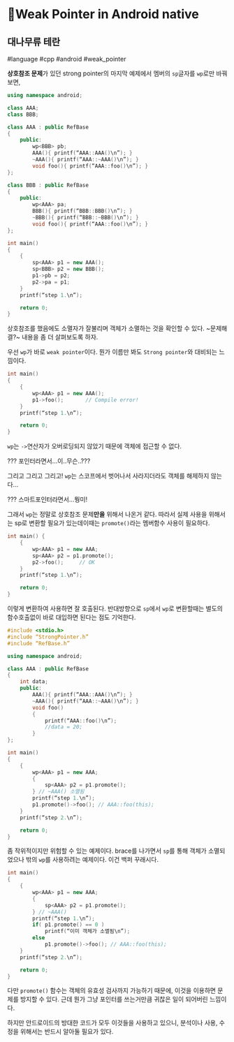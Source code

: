 # 🤕Weak Pointer in Android native
## 대나무류 테란
#language  #cpp #android #weak_pointer
 
**상호참조 문제**가 있던 strong pointer의 마지막 예제에서 멤버의 `sp`글자를 `wp`로만 바꿔보면,

```cpp
using namespace android;

class AAA;
class BBB;

class AAA : public RefBase
{
	public:
		wp<BBB> pb;
		AAA(){ printf(“AAA::AAA()\n”); }
		~AAA(){ printf(“AAA::~AAA()\n”); }
		void foo(){ printf(“AAA::foo()\n”); }
};

class BBB : public RefBase
{
	public:
		wp<AAA> pa;
		BBB(){ printf(“BBB::BBB()\n”); }
		~BBB(){ printf(“BBB::~BBB()\n”); }
		void foo(){ printf(“AAA::foo()\n”); }
};

int main()
{
	{
		sp<AAA> p1 = new AAA();
		sp<BBB> p2 = new BBB();
		p1->pb = p2;
		p2->pa = p1;
	}
	printf(“step 1.\n”);

	return 0;
}
```

상호참조를 했음에도 소멸자가 잘불리며 객체가 소멸하는 것을 확인할 수 있다. ~문제해결?~
내용을 좀 더 살펴보도록 하자.

우선 `wp`가 바로 `weak pointer`이다.
뭔가 이름만 봐도 `Strong pointer`와 대비되는 느낌이다.

```cpp
int main()
{
	{
		wp<AAA> p1 = new AAA();
		p1->foo();       // Compile error!
	}
	printf(“step 1.\n”);

	return 0;
}
```

`wp`는 `->`연산자가 오버로딩되지 않았기 때문에 객체에 접근할 수 없다.

???
포인터라면서...이..무슨..???

그리고 그리고 그리고!
`wp`는 스코프에서 벗어나서 사라지더라도 객체를 해제하지 않는다…

???
스마트포인터라면서...뭥미!

그래서 `wp`는 정말로 상호참조 문제**만을** 위해서 나온거 같다. 따라서 실제 사용을 위해서는 sp로 변환할 필요가 있는데이때는 `promote()`라는 멤버함수 사용이 필요하다.

```cpp
int main() {
	{
		wp<AAA> p1 = new AAA;
		sp<AAA> p2 = p1.promote();
		p2->foo();     // OK
	}
	printf(“step 1.\n”);

	return 0;
}
```

이렇게 변환하여 사용하면 잘 호출된다. 반대방향으로 `sp`에서 `wp`로 변환할때는 별도의 함수호출없이 바로 대입하면 된다는 점도 기억한다.

```cpp
#include <stdio.h>
#include “StrongPointer.h”
#include “RefBase.h”

using namespace android;

class AAA : public RefBase
{
	int data;
	public:
		AAA(){ printf(“AAA::AAA()\n”); }
		~AAA(){ printf(“AAA::~AAA()\n”); }
		void foo()
		{ 
			printf(“AAA::foo()\n”); 
			//data = 20;
		}
};

int main()
{
	{
		wp<AAA> p1 = new AAA;
		{
			sp<AAA> p2 = p1.promote();
		} // ~AAA() 소멸됨
		printf(“step 1.\n”);
		p1.promote()->foo(); // AAA::foo(this);
	}
	printf(“step 2.\n”);

	return 0;
}
```

좀 작위적이지만 위험할 수 있는 예제이다.
brace를 나가면서 `sp`를 통해 객체가 소멸되었으나 밖의 `wp`를 사용하려는 예제이다. 이건 백퍼 꾸래시다.

```cpp
int main()
{
	{
		wp<AAA> p1 = new AAA;
		{
			sp<AAA> p2 = p1.promote();
		} // ~AAA()
		printf(“step 1.\n”);
		if( p1.promote() == 0 )
			printf(“이미 객체가 소멸됨\n”);
		else
			p1.promote()->foo(); // AAA::foo(this);
	}
	printf(“step 2.\n”);

	return 0;
}
```

다만 `promote()` 함수는 객체의 유효성 검사까지 가능하기 때문에, 이것을 이용하면 문제를 방지할 수 있다.
근데 뭔가 그냥 포인터를 쓰는거만큼 귀찮은 일이 되어버린 느낌이다.

하지만 안드로이드의 방대한 코드가 모두 이것들을 사용하고 있으니,
분석이나 사용, 수정을 위해서는 반드시 알아둘 필요가 있다.